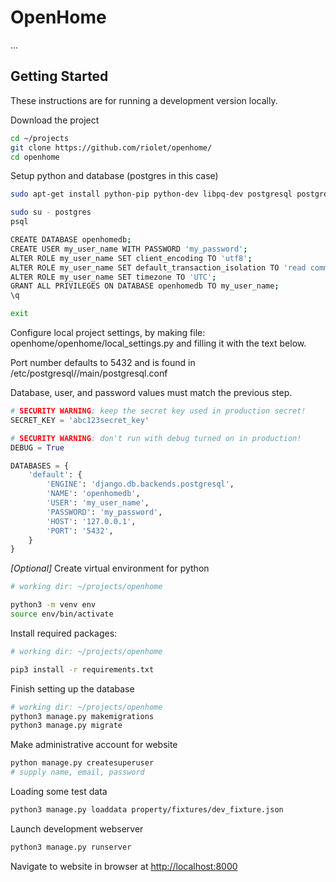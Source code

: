 # OpenHome

...



## Getting Started

These instructions are for running a development version locally.

Download the project
```bash
cd ~/projects
git clone https://github.com/riolet/openhome/
cd openhome
```

Setup python and database (postgres in this case)
```bash
sudo apt-get install python-pip python-dev libpq-dev postgresql postgresql-contrib

sudo su - postgres
psql

CREATE DATABASE openhomedb;
CREATE USER my_user_name WITH PASSWORD 'my_password'; 
ALTER ROLE my_user_name SET client_encoding TO 'utf8';
ALTER ROLE my_user_name SET default_transaction_isolation TO 'read committed';
ALTER ROLE my_user_name SET timezone TO 'UTC';
GRANT ALL PRIVILEGES ON DATABASE openhomedb TO my_user_name;
\q

exit
```

Configure local project settings, by making file: openhome/openhome/local_settings.py and filling it with the text below.

Port number defaults to 5432 and is found in /etc/postgresql/<version>/main/postgresql.conf

Database, user, and password values must match the previous step.
```python
# SECURITY WARNING: keep the secret key used in production secret!
SECRET_KEY = 'abc123secret_key'

# SECURITY WARNING: don't run with debug turned on in production!
DEBUG = True

DATABASES = {
    'default': {
        'ENGINE': 'django.db.backends.postgresql',
        'NAME': 'openhomedb',
        'USER': 'my_user_name',
        'PASSWORD': 'my_password',
        'HOST': '127.0.0.1',
        'PORT': '5432',
    }
}
```


_[Optional]_ Create virtual environment for python
```bash
# working dir: ~/projects/openhome

python3 -m venv env
source env/bin/activate
```

Install required packages:
```bash
# working dir: ~/projects/openhome

pip3 install -r requirements.txt
```

Finish setting up the database
```bash
# working dir: ~/projects/openhome
python3 manage.py makemigrations
python3 manage.py migrate
```

Make administrative account for website
```bash
python manage.py createsuperuser
# supply name, email, password
```

Loading some test data
```bash
python3 manage.py loaddata property/fixtures/dev_fixture.json
```

Launch development webserver
```bash
python3 manage.py runserver 
```

Navigate to website in browser at [http://localhost:8000](http://localhost:8000)

